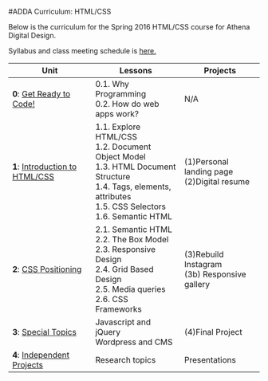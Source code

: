 #ADDA Curriculum: HTML/CSS

Below is the curriculum for the Spring 2016 HTML/CSS course for Athena Digital Design. 

Syllabus and class meeting schedule is [here.](https://docs.google.com/spreadsheets/d/1y1G1Sz4Np43U5zTfzkQ7yPh_mDk76ax77dHdJ7BvfJQ/edit?usp=sharing) 


| Unit          | Lessons     | Projects |
| ------------- |-------------|----------|
| **0**: [Get Ready to Code!](https://github.com/opebukola/ADDASpring2016/blob/master/0-intro.md)  | 0.1. Why Programming <br>0.2. How do web apps work? | N/A |
| **1**: [Introduction to HTML/CSS](https://github.com/opebukola/ADDASpring2016/blob/master/1-introhtmlcss.md)  | 1.1. Explore HTML/CSS <br>1.2. Document Object Model <br> 1.3. HTML Document Structure <br> 1.4. Tags, elements, attributes <br> 1.5. CSS Selectors <br> 1.6. Semantic HTML | (1)Personal landing page <br> (2)Digital resume |
| **2**: [CSS Positioning](https://github.com/opebukola/ADDASpring2016/blob/master/2-csslayout.md)| 2.1. Semantic HTML <br>2.2. The Box Model <br> 2.3. Responsive Design <br> 2.4. Grid Based Design <br> 2.5. Media queries <br> 2.6. CSS Frameworks| (3)Rebuild Instagram <br> (3b) Responsive gallery| 
| **3**: [Special Topics](https://github.com/opebukola/ADDASpring2016/blob/master/3-specialtopics.md)  | Javascript and jQuery <br> Wordpress and CMS | (4)Final Project |
| **4**: [Independent Projects](https://github.com/opebukola/ADDASpring2016/blob/master/4-independent.md)  | Research topics | Presentations |




 
